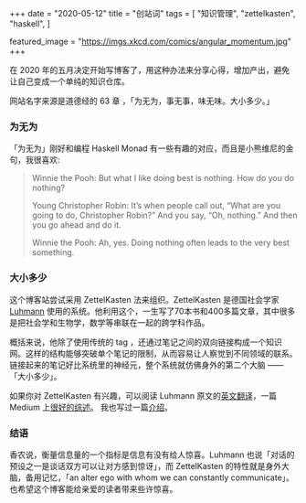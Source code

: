 +++
date = "2020-05-12"
title = "创站词"
tags = [
    "知识管理",
    "zettelkasten",
    "haskell",
]

featured_image = "https://imgs.xkcd.com/comics/angular_momentum.jpg"
+++

在 2020 年的五月决定开始写博客了，用这种办法来分享心得，增加产出，避免让自己变成一个单纯的知识仓库。

网站名字来源是道德经的 63 章 ，「为无为，事无事，味无味。大小多少。」

### 为无为
「为无为」刚好和编程 Haskell Monad 有一些有趣的对应，而且是小熊维尼的金句，我很喜欢:
> Winnie the Pooh: But what I like doing best is nothing. How do you do nothing?
>
> Young Christopher Robin: It’s when people call out, “What are you going to do, Christopher Robin?” And you say, “Oh, nothing.” And then you go ahead and do it.
>
> Winnie the Pooh: Ah, yes. Doing nothing often leads to the very best something.

### 大小多少
这个博客站尝试采用 ZettelKasten 法来组织。ZettelKasten 是德国社会学家 [Luhmann](https://en.wikipedia.org/wiki/Niklas_Luhmann) 使用的系统。他利用这个，一生写了70本书和400多篇文章，其中很多是把社会学和生物学，数学等串联在一起的跨学科作品。

概括来说，他除了使用传统的 tag ，还通过笔记之间的双向链接构成一个知识网。这样的结构能够突破单个笔记的限制，从而容易让人察觉到不同领域的联系。链接起来的笔记好比系统里的神经元，整个系统就仿佛身外的第二个大脑 ——「大小多少」。

如果你对 ZettelKasten 有兴趣，可以阅读 Luhmann 原文的[英文翻译](https://luhmann.surge.sh/communicating-with-slip-boxes)，一篇 Medium 上[很好的综述](https://writingcooperative.com/zettelkasten-how-one-german-scholar-was-so-freakishly-productive-997e4e0ca125)。 我也写过一篇[介绍](../zettelkasten-intro)。

### 结语
香农说，衡量信息量的一个指标是信息有没有给人惊喜。Luhmann 也说「对话的预设之一是谈话双方可以让对方感到惊讶」，而 ZettelKasten 的特性就是身外大脑，备用记忆，「an alter ego with whom we can constantly communicate」。也希望这个博客能给亲爱的读者带来些许惊喜。




